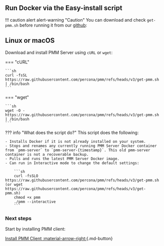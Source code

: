 ## Run Docker via the Easy-install script

!!! caution alert alert-warning "Caution"
    You can download and check `get-pmm.sh` before running it from our [github]:

## Linux or macOS

Download and install PMM Server using `cURL` or `wget`:

=== "cURL"

    ```sh
    curl -fsSL https://raw.githubusercontent.com/percona/pmm/refs/heads/v3/get-pmm.sh | /bin/bash
    ```

=== "wget"

    ```sh
    wget -O - https://raw.githubusercontent.com/percona/pmm/refs/heads/v3/get-pmm.sh | /bin/bash
    ```


??? info "What does the script do?"
     This script does the following:

    - Installs Docker if it is not already installed on your system.
    - Stops and renames any currently running PMM Server Docker container from `pmm-server` to `pmm-server-{timestamp}`. This old pmm-server container is not a recoverable backup.
    - Pulls and runs the latest PMM Server Docker image.
    - Can run in Interactive mode to change the default settings:

        ```sh
        curl -fsSLO https://raw.githubusercontent.com/percona/pmm/refs/heads/v3/get-pmm.sh (or wget https://raw.githubusercontent.com/percona/pmm/refs/heads/v3/get-pmm.sh)
        chmod +x pmm
        ./pmm --interactive
        ```

[github]: https://github.com/percona/pmm/blob/v3/get-pmm.sh

### Next steps

Start by installing PMM client:

[Install PMM Client :material-arrow-right:](../../../install-pmm-client/index.md){.md-button}

